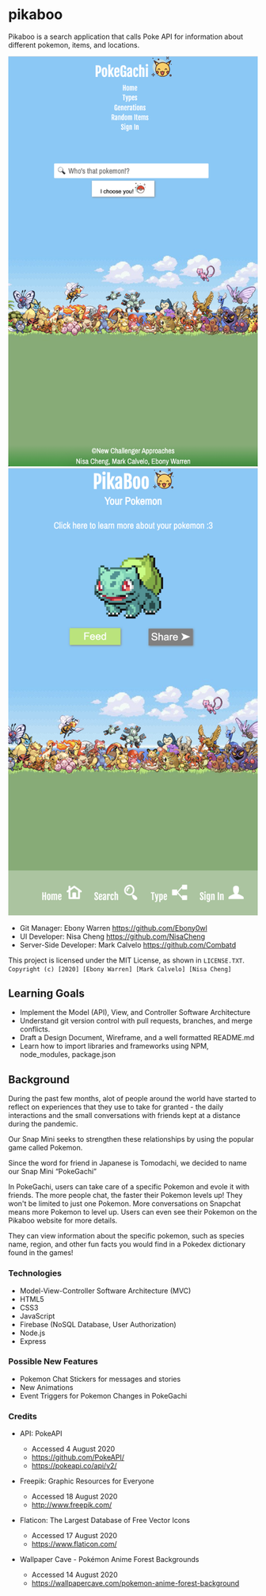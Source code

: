 # pikaboo
Pikaboo is a search application that calls Poke API for information about different pokemon, items, and locations.

![homepage](./public/images/homepage.png)
![pokedachi](./public/images/pikaboo_pokegachi.png)

* Git Manager: Ebony Warren https://github.com/Ebony0wl
* UI Developer: Nisa Cheng https://github.com/NisaCheng
* Server-Side Developer: Mark Calvelo https://github.com/Combatd

This project is licensed under the MIT License, as shown in ```LICENSE.TXT```.
```Copyright (c) [2020] [Ebony Warren] [Mark Calvelo] [Nisa Cheng]```

## Learning Goals
* Implement the Model (API), View, and Controller Software Architecture
* Understand git version control with pull requests, branches, and merge conflicts.
* Draft a Design Document, Wireframe, and a well formatted README.md
* Learn how to import libraries and frameworks using NPM, node_modules, package.json

## Background
During the past few months, alot of people around the world have started to reflect on experiences that they use to take for granted - the daily interactions and the small conversations with friends kept at a distance during the pandemic. 

Our Snap Mini seeks to strengthen these relationships by using the popular game called Pokemon.

Since the word for friend in Japanese is Tomodachi, we decided to name our Snap Mini “PokeGachi”

In PokeGachi, users can take care of a specific Pokemon and evole it with friends.
The more people chat, the faster their Pokemon levels up!
They won't be limited to just one Pokemon. More conversations on Snapchat means more
Pokemon to level up. Users can even see their Pokemon on the Pikaboo website for more details.

They can view information about the specific pokemon, such as species name, region, and other fun facts you would find in a Pokedex dictionary found in the games!

### Technologies
* Model-View-Controller Software Architecture (MVC)
* HTML5
* CSS3
* JavaScript
* Firebase (NoSQL Database, User Authorization)
* Node.js
* Express

### Possible New Features
* Pokemon Chat Stickers for messages and stories
* New Animations
* Event Triggers for Pokemon Changes in PokeGachi

### Credits
* API: PokeAPI
    * Accessed 4 August 2020
    * https://github.com/PokeAPI/
    * https://pokeapi.co/api/v2/
    
* Freepik: Graphic Resources for Everyone
    * Accessed 18 August 2020
    * http://www.freepik.com/

* Flaticon: The Largest Database of Free Vector Icons    
    * Accessed 17 August 2020
    * https://www.flaticon.com/

* Wallpaper Cave - Pokémon Anime Forest Backgrounds
    * Accessed 14 August 2020
    * https://wallpapercave.com/pokemon-anime-forest-background